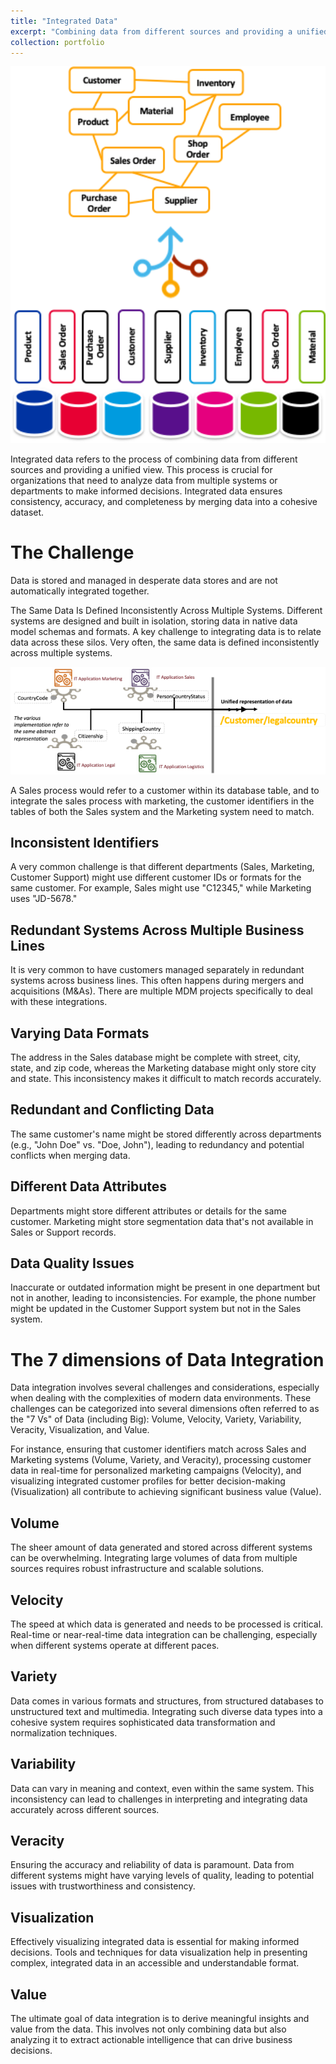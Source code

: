 ```yaml
---
title: "Integrated Data"
excerpt: "Combining data from different sources and providing a unified view.<br/><img src='/images/portfolio/Integratedata.png'>"
collection: portfolio
---
```


<img width="612" alt="image" src="/images/portfolio/Integratedata.png">

Integrated data refers to the process of combining data from different sources and providing a unified view. This process is crucial for organizations that need to analyze data from multiple systems or departments to make informed decisions. Integrated data ensures consistency, accuracy, and completeness by merging data into a cohesive dataset.

# The Challenge
Data is stored and managed in desperate data stores and are not automatically integrated together. 

The Same Data Is Defined Inconsistently Across Multiple Systems. Different systems are designed and built in isolation, storing data in native data model schemas and formats. A key challenge to integrating data is to relate data across these silos. Very often, the same data is defined inconsistently across multiple systems.  

<img width="612" alt="image" src="/images/portfolio/UnifiedDataExample.png">

A Sales process would refer to a customer within its database table, and to integrate the sales process with marketing, the customer identifiers in the tables of both the Sales system and the Marketing system need to match.

## Inconsistent Identifiers
A very common challenge is that different departments (Sales, Marketing, Customer Support) might use different customer IDs or formats for the same customer. For example, Sales might use "C12345," while Marketing uses "JD-5678."
## Redundant Systems Across Multiple Business Lines
It is very common to have customers managed separately in redundant systems across business lines. This often happens during mergers and acquisitions (M&As). There are multiple MDM projects specifically to deal with these integrations.
## Varying Data Formats
The address in the Sales database might be complete with street, city, state, and zip code, whereas the Marketing database might only store city and state. This inconsistency makes it difficult to match records accurately.
## Redundant and Conflicting Data
The same customer's name might be stored differently across departments (e.g., "John Doe" vs. "Doe, John"), leading to redundancy and potential conflicts when merging data.
## Different Data Attributes
Departments might store different attributes or details for the same customer. Marketing might store segmentation data that's not available in Sales or Support records.
## Data Quality Issues
Inaccurate or outdated information might be present in one department but not in another, leading to inconsistencies. For example, the phone number might be updated in the Customer Support system but not in the Sales system.

# The 7 dimensions of Data Integration
Data integration involves several challenges and considerations, especially when dealing with the complexities of modern data environments. These challenges can be categorized into several dimensions often referred to as the "7 Vs" of Data (including Big): Volume, Velocity, Variety, Variability, Veracity, Visualization, and Value.

For instance, ensuring that customer identifiers match across Sales and Marketing systems (Volume, Variety, and Veracity), processing customer data in real-time for personalized marketing campaigns (Velocity), and visualizing integrated customer profiles for better decision-making (Visualization) all contribute to achieving significant business value (Value).

## Volume
The sheer amount of data generated and stored across different systems can be overwhelming. Integrating large volumes of data from multiple sources requires robust infrastructure and scalable solutions.
## Velocity
The speed at which data is generated and needs to be processed is critical. Real-time or near-real-time data integration can be challenging, especially when different systems operate at different paces.
## Variety
Data comes in various formats and structures, from structured databases to unstructured text and multimedia. Integrating such diverse data types into a cohesive system requires sophisticated data transformation and normalization techniques.
## Variability
Data can vary in meaning and context, even within the same system. This inconsistency can lead to challenges in interpreting and integrating data accurately across different sources.
## Veracity
Ensuring the accuracy and reliability of data is paramount. Data from different systems might have varying levels of quality, leading to potential issues with trustworthiness and consistency.
## Visualization
Effectively visualizing integrated data is essential for making informed decisions. Tools and techniques for data visualization help in presenting complex, integrated data in an accessible and understandable format.
## Value
The ultimate goal of data integration is to derive meaningful insights and value from the data. This involves not only combining data but also analyzing it to extract actionable intelligence that can drive business decisions.
